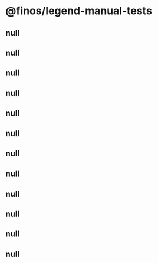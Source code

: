 # @finos/legend-manual-tests

## null

## null

## null

## null

## null

## null

## null

## null

## null

## null

## null

## null
